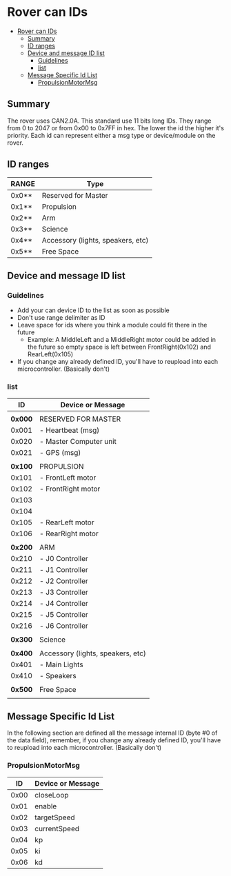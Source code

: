 # Rover can IDs

- [Rover can IDs](#rover-can-ids)
  - [Summary](#summary)
  - [ID ranges](#id-ranges)
  - [Device and message ID list](#device-and-message-id-list)
    - [Guidelines](#guidelines)
    - [list](#list)
  - [Message Specific Id List](#message-specific-id-list)
    - [PropulsionMotorMsg](#propulsionmotormsg)

## Summary

The rover uses CAN2.0A. This standard use 11 bits long IDs. They range from 0 to 2047 or from 0x00 to 0x7FF in hex. The lower the id the higher it's priority. Each id can represent either a msg type or device/module on the rover.

## ID ranges

| RANGE | Type                              |
|-------|-----------------------------------|
| 0x0** | Reserved for Master               |
| 0x1** | Propulsion                        |
| 0x2** | Arm                               |
| 0x3** | Science                           |
| 0x4** | Accessory (lights, speakers, etc) |
| 0x5** | Free Space                        |

## Device and message ID list

### Guidelines

- Add your can device ID to the list as soon as possible
- Don't use range delimiter as ID
- Leave space for ids where you think a module could fit there in the future
  - Example: A MiddleLeft and a MiddleRight motor could be added in the future so empty space is left between FrontRight(0x102) and RearLeft(0x105)
- If you change any already defined ID, you'll have to reupload into each microcontroller. (Basically don't)

### list

| ID        | Device or Message                 |
|-----------|-----------------------------------|
|           |                                   |
| **0x000** | RESERVED FOR MASTER               |
| 0x001     | - Heartbeat (msg)                 |
| 0x020     | - Master Computer unit            |
| 0x021     | - GPS (msg)                       |
|           |                                   |
| **0x100** | PROPULSION                        |
| 0x101     | - FrontLeft motor                 |
| 0x102     | - FrontRight motor                |
| 0x103     |                                   |
| 0x104     |                                   |
| 0x105     | - RearLeft motor                  |
| 0x106     | - RearRight motor                 |
|           |                                   |
| **0x200** | ARM                               |
| 0x210     | - J0 Controller                   |
| 0x211     | - J1 Controller                   |
| 0x212     | - J2 Controller                   |
| 0x213     | - J3 Controller                   |
| 0x214     | - J4 Controller                   |
| 0x215     | - J5 Controller                   |
| 0x216     | - J6 Controller                   |
|           |                                   |
| **0x300** | Science                           |
|           |                                   |
| **0x400** | Accessory (lights, speakers, etc) |
| 0x401     | - Main Lights                     |
| 0x410     | - Speakers                        |
|           |                                   |
| **0x500** | Free Space                        |
|           |                                   |

## Message Specific Id List

In the following section are defined all the message internal ID (byte #0 of the data field), remember, if you change any already defined ID, you'll have to reupload into each microcontroller. (Basically don't)

### PropulsionMotorMsg

| ID   | Device or Message |
|------|-------------------|
| 0x00 | closeLoop         |
| 0x01 | enable            |
| 0x02 | targetSpeed       |
| 0x03 | currentSpeed      |
| 0x04 | kp                |
| 0x05 | ki                |
| 0x06 | kd                |
